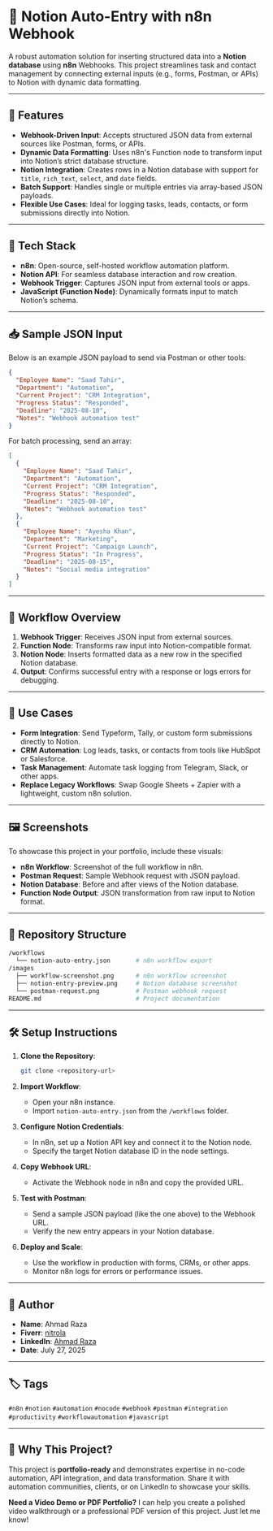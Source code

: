 # 📄 Notion Auto-Entry with n8n Webhook

A robust automation solution for inserting structured data into a **Notion database** using **n8n** Webhooks. This project streamlines task and contact management by connecting external inputs (e.g., forms, Postman, or APIs) to Notion with dynamic data formatting.

---

## 🚀 Features

- **Webhook-Driven Input**: Accepts structured JSON data from external sources like Postman, forms, or APIs.
- **Dynamic Data Formatting**: Uses n8n's Function node to transform input into Notion’s strict database structure.
- **Notion Integration**: Creates rows in a Notion database with support for `title`, `rich_text`, `select`, and `date` fields.
- **Batch Support**: Handles single or multiple entries via array-based JSON payloads.
- **Flexible Use Cases**: Ideal for logging tasks, leads, contacts, or form submissions directly into Notion.

---

## 🧩 Tech Stack

- **n8n**: Open-source, self-hosted workflow automation platform.
- **Notion API**: For seamless database interaction and row creation.
- **Webhook Trigger**: Captures JSON input from external tools or apps.
- **JavaScript (Function Node)**: Dynamically formats input to match Notion’s schema.

---

## 📥 Sample JSON Input

Below is an example JSON payload to send via Postman or other tools:

```json
{
  "Employee Name": "Saad Tahir",
  "Department": "Automation",
  "Current Project": "CRM Integration",
  "Progress Status": "Responded",
  "Deadline": "2025-08-10",
  "Notes": "Webhook automation test"
}
```

For batch processing, send an array:

```json
[
  {
    "Employee Name": "Saad Tahir",
    "Department": "Automation",
    "Current Project": "CRM Integration",
    "Progress Status": "Responded",
    "Deadline": "2025-08-10",
    "Notes": "Webhook automation test"
  },
  {
    "Employee Name": "Ayesha Khan",
    "Department": "Marketing",
    "Current Project": "Campaign Launch",
    "Progress Status": "In Progress",
    "Deadline": "2025-08-15",
    "Notes": "Social media integration"
  }
]
```

---

## 🔁 Workflow Overview

1. **Webhook Trigger**: Receives JSON input from external sources.
2. **Function Node**: Transforms raw input into Notion-compatible format.
3. **Notion Node**: Inserts formatted data as a new row in the specified Notion database.
4. **Output**: Confirms successful entry with a response or logs errors for debugging.

---

## 🧪 Use Cases

- **Form Integration**: Send Typeform, Tally, or custom form submissions directly to Notion.
- **CRM Automation**: Log leads, tasks, or contacts from tools like HubSpot or Salesforce.
- **Task Management**: Automate task logging from Telegram, Slack, or other apps.
- **Replace Legacy Workflows**: Swap Google Sheets + Zapier with a lightweight, custom n8n solution.

---

## 🖼️ Screenshots

To showcase this project in your portfolio, include these visuals:

- **n8n Workflow**: Screenshot of the full workflow in n8n.
- **Postman Request**: Sample Webhook request with JSON payload.
- **Notion Database**: Before and after views of the Notion database.
- **Function Node Output**: JSON transformation from raw input to Notion format.

---

## 📁 Repository Structure

```bash
/workflows
  └── notion-auto-entry.json       # n8n workflow export
/images
  ├── workflow-screenshot.png      # n8n workflow screenshot
  ├── notion-entry-preview.png     # Notion database screenshot
  └── postman-request.png          # Postman webhook request
README.md                          # Project documentation
```

---

## 🛠️ Setup Instructions

1. **Clone the Repository**:
   ```bash
   git clone <repository-url>
   ```

2. **Import Workflow**:
   - Open your n8n instance.
   - Import `notion-auto-entry.json` from the `/workflows` folder.

3. **Configure Notion Credentials**:
   - In n8n, set up a Notion API key and connect it to the Notion node.
   - Specify the target Notion database ID in the node settings.

4. **Copy Webhook URL**:
   - Activate the Webhook node in n8n and copy the provided URL.

5. **Test with Postman**:
   - Send a sample JSON payload (like the one above) to the Webhook URL.
   - Verify the new entry appears in your Notion database.

6. **Deploy and Scale**:
   - Use the workflow in production with forms, CRMs, or other apps.
   - Monitor n8n logs for errors or performance issues.

---

## 📣 Author

- **Name**: Ahmad Raza
- **Fiverr**: [nitrola](https://www.fiverr.com/sellers/nitrola/edit)
- **LinkedIn**: [Ahmad Raza](https://www.linkedin.com/in/ahmad-raza-403bbd0278)
- **Date**: July 27, 2025

---

## 🏷️ Tags

`#n8n` `#notion` `#automation` `#nocode` `#webhook` `#postman` `#integration` `#productivity` `#workflowautomation` `#javascript`

---

## 🌟 Why This Project?

This project is **portfolio-ready** and demonstrates expertise in no-code automation, API integration, and data transformation. Share it with automation communities, clients, or on LinkedIn to showcase your skills.

**Need a Video Demo or PDF Portfolio?** I can help you create a polished video walkthrough or a professional PDF version of this project. Just let me know!
